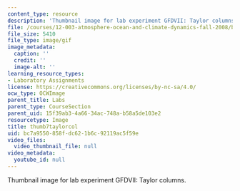 ```yaml
---
content_type: resource
description: 'Thumbnail image for lab experiment GFDVII: Taylor columns.'
file: /courses/12-003-atmosphere-ocean-and-climate-dynamics-fall-2008/bc7a9550858fdc621b6c92119ac5f59e_thumb7taylorcol.gif
file_size: 5410
file_type: image/gif
image_metadata:
  caption: ''
  credit: ''
  image-alt: ''
learning_resource_types:
- Laboratory Assignments
license: https://creativecommons.org/licenses/by-nc-sa/4.0/
ocw_type: OCWImage
parent_title: Labs
parent_type: CourseSection
parent_uid: 15f39ab3-4a66-34ac-748a-b58a5de103e2
resourcetype: Image
title: thumb7taylorcol
uid: bc7a9550-858f-dc62-1b6c-92119ac5f59e
video_files:
  video_thumbnail_file: null
video_metadata:
  youtube_id: null
---
```

Thumbnail image for lab experiment GFDVII: Taylor columns.
